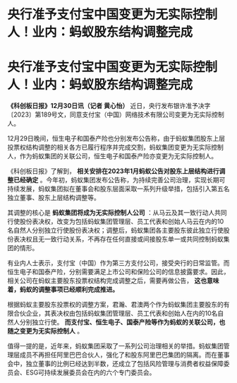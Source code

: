 # 央行准予支付宝中国变更为无实际控制人！业内：蚂蚁股东结构调整完成

# 央行准予支付宝中国变更为无实际控制人！业内：蚂蚁股东结构调整完成

**《科创板日报》12月30日讯（记者 黄心怡）**
近日，央行发布银许准予决字〔2023〕第189号文，同意支付宝（中国）网络技术有限公司变更为无实际控制人。

12月29日晚间，恒生电子和国泰产险也分别发布公告称，由于蚂蚁集团股东上层投票权结构调整的相关各方已履行程序并完成交割，蚂蚁集团变更为无实际控制人，作为蚂蚁集团的关联公司，恒生电子和国泰产险亦变更为无实际控制人。

《科创板日报》了解到， **相关安排在2023年1月蚂蚁公告对股东上层结构进行调整已经确定**
。今年初，蚂蚁集团发布公告称，为持续完善公司治理，实现长期可持续发展，蚂蚁集团拟在董事会和股东层面采取一系列升级举措，包括引入第五名独立董事、股东上层结构调整等。

其调整的核心是 **蚂蚁集团将成为无实际控制人公司**
：从马云及其一致行动人共同行使股份表决权，改变为包括蚂蚁集团管理层、员工代表和创始人马云在内的10名自然人分别独立行使股份表决权；调整后，蚂蚁集团各主要股东彼此独立行使股份表决权且无一致行动关系，不再存在任何直接或间接股东单一或共同控制蚂蚁集团的情形。

有业内人士表示，支付宝（中国）作为第三方支付公司，接受央行的日常监管。而恒生电子和国泰产险，分别需要满足上市公司和保险公司的信息披露要求。因此，相关公司在蚂蚁主要股东投票权结构完成调整之后，需要再做公告，
**这也意味着，蚂蚁的调整事项已经顺利完成推进。**

根据蚂蚁主要股东投票权的调整方案，君瀚、君澳两个作为蚂蚁集团主要股东的有限合伙企业，其表决权由包括蚂蚁集团管理层、员工代表和创始人在内的10名自然人分别独立行使。
**而支付宝、恒生电子、国泰产险等作为蚂蚁的关联公司，也随之变更为无实际控制人** 。

值得一提的是，近年来，蚂蚁集团采取了一系列公司治理相关的举措。蚂蚁集团管理层成员不再担任阿里巴巴合伙人，强化了和股东阿里巴巴集团的隔离。而在董事会中，独立董事的比例已经达到半数，还成立了包括风险管理与消费者权益保障委员会、ESG可持续发展委员会在内的六个专门委员会。

